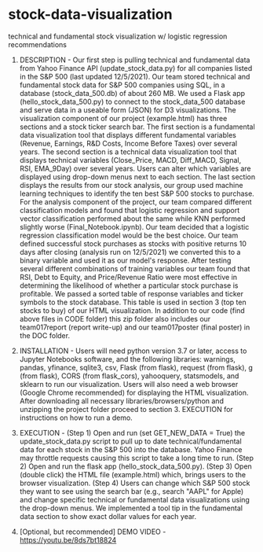 # stock-data-visualization
technical and fundamental stock visualization w/ logistic regression recommendations
1. DESCRIPTION - Our first step is pulling technical and fundamental data from Yahoo Finance API (update_stock_data.py) for all companies listed in the S&P 500 (last updated 12/5/2021). Our team stored technical and fundamental stock data for S&P 500 companies using SQL, in a database (stock_data_500.db) of about 260 MB. We used a Flask app (hello_stock_data_500.py) to connect to the stock_data_500 database and serve data in a useable form (JSON) for D3 visualizations.
The visualization component of our project (example.html) has three sections and a stock ticker search bar. The first section is a fundamental data visualization tool that displays different fundamental variables (Revenue, Earnings, R&D Costs, Income Before Taxes) over several years. The second section is a technical data visualization tool that displays technical variables (Close_Price, MACD, Diff_MACD, Signal, RSI, EMA_9Day) over several years. Users can alter which variables are displayed using drop-down menus next to each section. The last section displays the results from our stock analysis, our group used machine learning techniques to identify the ten best S&P 500 stocks to purchase.
For the analysis component of the project, our team compared different classification models and found that logistic regression and support vector classification performed about the same while KNN performed slightly worse (Final_Notebook.ipynb). Our team decided that a logistic regression classification model would be the best choice. Our team defined successful stock purchases as stocks with positive returns 10 days after closing (analysis run on 12/5/2021) we converted this to a binary variable and used it as our model's response. After testing several different combinations of training variables our team found that RSI, Debt to Equity, and Price/Revenue Ratio were most effective in determining the likelihood of whether a particular stock purchase is profitable. We passed a sorted table of response variables and ticker symbols to the stock database. This table is used in section 3 (top ten stocks to buy) of our HTML visualization.
In addition to our code (find above files in CODE folder) this zip folder also includes our team017report (report write-up) and our team017poster (final poster) in the DOC folder.

2. INSTALLATION - Users will need python version 3.7 or later, access to Jupyter Notebooks software, and the following libraries: warnings, pandas, yfinance, sqlite3, csv, Flask (from flask), request (from flask), g (from flask), CORS (from flask_cors), yahooquery, statsmodels, and sklearn to run our visualization. Users will also need a web browser (Google Chrome recommended) for displaying the HTML visualization. After downloading all necessary libraries/browsers/python and unzipping the project folder proceed to section 3. EXECUTION for instructions on how to run a demo.

3. EXECUTION - (Step 1) Open and run (set GET_NEW_DATA = True) the update_stock_data.py script to pull up to date technical/fundamental data for each stock in the S&P 500 into the database. Yahoo Finance may throttle requests causing this script to take a long time to run. (Step 2) Open and run the flask app (hello_stock_data_500.py). (Step 3) Open (double click) the HTML file (example.html) which, brings users to the browser visualization. (Step 4) Users can change which S&P 500 stock they want to see using the search bar (e.g., search "AAPL" for Apple) and change specific technical or fundamental data visualizations using the drop-down menus. We implemented a tool tip in the fundamental data section to show exact dollar values for each year.

4. [Optional, but recommended] DEMO VIDEO - https://youtu.be/8ds7bt18824
